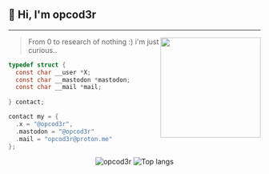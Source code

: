 ## 👋 Hi, I'm opcod3r

------------

<img align='right' src='https://media4.giphy.com/media/v1.Y2lkPTc5MGI3NjExeXNkYnZ6YnAzbHltcHRpejZmZzhvcHVhZjJrYWYzNDBsMmxuM3ZrbSZlcD12MV9pbnRlcm5hbF9naWZfYnlfaWQmY3Q9Zw/3xs6K4mZi1n0YrBUdd/giphy.gif' width='200"'>

> From 0 to research of nothing :) i'm just curious..

</div>

```c
typedef struct {
  const char __user *X;
  const char __mastodon *mastodon;
  const char __mail *mail;
  
} contact;

contact my = {
  .x = "@opcod3r",
  .mastodon = "@opcod3r"
  .mail = "opcod3r@proton.me"
};
```

<p align="center">
  <img src="https://github-readme-stats.vercel.app/api?username=opcod3r&show_icons=true&title_color=fff&icon_color=00d9ff&text_color=c9d1d9&bg_color=161b22" alt="opcod3r" />
    <img src="https://github-readme-stats.vercel.app/api/top-langs/?username=opcod3r&layout=compact&show_icons=true&title_color=fff&icon_color=fff&text_color=c9d1d9&bg_color=161b22&hide=elixir" alt="Top langs" />
</p>
